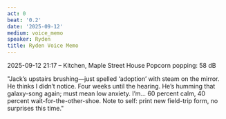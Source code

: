 ```yaml
---
act: 0
beat: '0.2'
date: '2025-09-12'
medium: voice_memo
speaker: Ryden
title: Ryden Voice Memo
---
```


2025-09-12 21:17 – Kitchen, Maple Street House
Popcorn popping: 58 dB

"Jack’s upstairs brushing—just spelled ‘adoption’ with steam on the mirror. He thinks I didn’t notice. Four weeks until the hearing. He’s humming that galaxy-song again; must mean low anxiety.  I’m… 60 percent calm, 40 percent wait-for-the-other-shoe. Note to self: print new field-trip form, no surprises this time."
